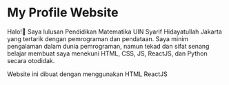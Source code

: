 # My Profile Website 

Halo!👋 Saya lulusan Pendidikan Matematika UIN Syarif Hidayatullah Jakarta yang tertarik dengan pemrograman dan pendataan. Saya minim pengalaman dalam dunia pemrograman, namun tekad dan sifat senang belajar membuat saya menekuni HTML, CSS, JS, ReactJS, dan Python secara otodidak.

Website ini dibuat dengan menggunakan HTML ReactJS
